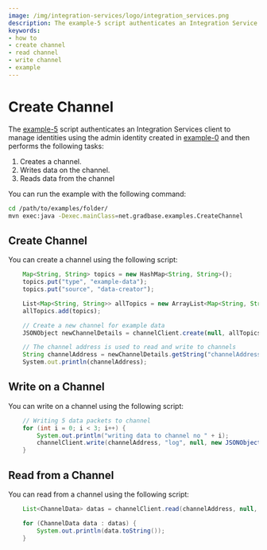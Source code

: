 ```yaml
---
image: /img/integration-services/logo/integration_services.png
description: The example-5 script authenticates an Integration Service client to manage Identities using the Admin identity created in example-0 and then creates a channel, writes data on the channel, reads data from the channel.
keywords:
- how to
- create channel
- read channel
- write channel
- example
---
```

# Create Channel

The [example-5](https://github.com/albydeca/iota-is-sdk/blob/main/examples/src/main/java/net/gradbase/examples/CreateChannel.java)
script authenticates an Integration Services client to manage identities using the admin identity created in [example-0](how-to-run-examples) and then performs the following tasks:

1. Creates a channel.
2. Writes data on the channel.
3. Reads data from the channel

You can run the example with the following command:

```bash
cd /path/to/examples/folder/
mvn exec:java -Dexec.mainClass=net.gradbase.examples.CreateChannel
```

## Create Channel

You can create a channel using the following script:

```js
    Map<String, String> topics = new HashMap<String, String>();
    topics.put("type", "example-data");
    topics.put("source", "data-creator");

    List<Map<String, String>> allTopics = new ArrayList<Map<String, String>>();
    allTopics.add(topics);

    // Create a new channel for example data
    JSONObject newChannelDetails = channelClient.create(null, allTopics, null, null, null);

    // The channel address is used to read and write to channels
    String channelAddress = newChannelDetails.getString("channelAddress");
    System.out.println(channelAddress);
```

## Write on a Channel

You can write on a channel using the following script:

```java
    // Writing 5 data packets to channel
    for (int i = 0; i < 3; i++) {
        System.out.println("writing data to channel no " + i);
        channelClient.write(channelAddress, "log", null, new JSONObject().put("log", "This is log number " + i));
    }
```

## Read from a Channel

You can read from a channel using the following script:

```java
    List<ChannelData> datas = channelClient.read(channelAddress, null, null, null, null, null);

    for (ChannelData data : datas) {
        System.out.println(data.toString());
    }
```
